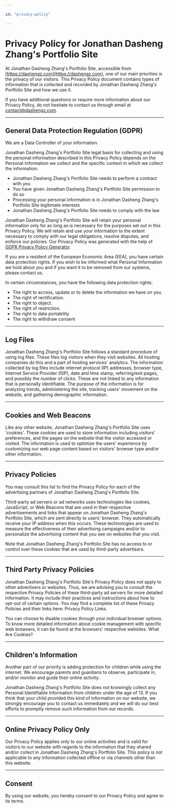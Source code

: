 ```yaml
---

id: "privacy-policy"

---
```


# Privacy Policy for Jonathan Dasheng Zhang's Portfolio Site

At Jonathan Dasheng Zhang's Portfolio Site, accessible from [https://dashengz.com](https://dashengz.com), one of our main priorities is the privacy of our visitors. This Privacy Policy document contains types of information that is collected and recorded by Jonathan Dasheng Zhang's Portfolio Site and how we use it.

If you have additional questions or require more information about our Privacy Policy, do not hesitate to contact us through email at [contact@dashengz.com](mailto:contact@dashengz.com).

---

## General Data Protection Regulation (GDPR)

We are a Data Controller of your information.

Jonathan Dasheng Zhang's Portfolio Site legal basis for collecting and using the personal information described in this Privacy Policy depends on the Personal Information we collect and the specific context in which we collect the information:

*   Jonathan Dasheng Zhang's Portfolio Site needs to perform a contract with you
*   You have given Jonathan Dasheng Zhang's Portfolio Site permission to do so
*   Processing your personal information is in Jonathan Dasheng Zhang's Portfolio Site legitimate interests
*   Jonathan Dasheng Zhang's Portfolio Site needs to comply with the law

Jonathan Dasheng Zhang's Portfolio Site will retain your personal information only for as long as is necessary for the purposes set out in this Privacy Policy. We will retain and use your information to the extent necessary to comply with our legal obligations, resolve disputes, and enforce our policies. Our Privacy Policy was generated with the help of [GDPR Privacy Policy Generator](https://www.gdprprivacynotice.com/).

If you are a resident of the European Economic Area (EEA), you have certain data protection rights. If you wish to be informed what Personal Information we hold about you and if you want it to be removed from our systems, please contact us.

In certain circumstances, you have the following data protection rights:

*   The right to access, update or to delete the information we have on you.
*   The right of rectification.
*   The right to object.
*   The right of restriction.
*   The right to data portability
*   The right to withdraw consent

---

## Log Files

Jonathan Dasheng Zhang's Portfolio Site follows a standard procedure of using log files. These files log visitors when they visit websites. All hosting companies do this and a part of hosting services' analytics. The information collected by log files include internet protocol (IP) addresses, browser type, Internet Service Provider (ISP), date and time stamp, referring/exit pages, and possibly the number of clicks. These are not linked to any information that is personally identifiable. The purpose of the information is for analyzing trends, administering the site, tracking users' movement on the website, and gathering demographic information.

---

## Cookies and Web Beacons

Like any other website, Jonathan Dasheng Zhang's Portfolio Site uses 'cookies'. These cookies are used to store information including visitors' preferences, and the pages on the website that the visitor accessed or visited. The information is used to optimize the users' experience by customizing our web page content based on visitors' browser type and/or other information.

---

## Privacy Policies

You may consult this list to find the Privacy Policy for each of the advertising partners of Jonathan Dasheng Zhang's Portfolio Site.

Third-party ad servers or ad networks uses technologies like cookies, JavaScript, or Web Beacons that are used in their respective advertisements and links that appear on Jonathan Dasheng Zhang's Portfolio Site, which are sent directly to users' browser. They automatically receive your IP address when this occurs. These technologies are used to measure the effectiveness of their advertising campaigns and/or to personalize the advertising content that you see on websites that you visit.

Note that Jonathan Dasheng Zhang's Portfolio Site has no access to or control over these cookies that are used by third-party advertisers.

---

## Third Party Privacy Policies

Jonathan Dasheng Zhang's Portfolio Site's Privacy Policy does not apply to other advertisers or websites. Thus, we are advising you to consult the respective Privacy Policies of these third-party ad servers for more detailed information. It may include their practices and instructions about how to opt-out of certain options. You may find a complete list of these Privacy Policies and their links here: Privacy Policy Links.

You can choose to disable cookies through your individual browser options. To know more detailed information about cookie management with specific web browsers, it can be found at the browsers' respective websites. What Are Cookies?

---

## Children's Information

Another part of our priority is adding protection for children while using the internet. We encourage parents and guardians to observe, participate in, and/or monitor and guide their online activity.

Jonathan Dasheng Zhang's Portfolio Site does not knowingly collect any Personal Identifiable Information from children under the age of 13\. If you think that your child provided this kind of information on our website, we strongly encourage you to contact us immediately and we will do our best efforts to promptly remove such information from our records.

---

## Online Privacy Policy Only

Our Privacy Policy applies only to our online activities and is valid for visitors to our website with regards to the information that they shared and/or collect in Jonathan Dasheng Zhang's Portfolio Site. This policy is not applicable to any information collected offline or via channels other than this website.

---

## Consent

By using our website, you hereby consent to our Privacy Policy and agree to its terms.
